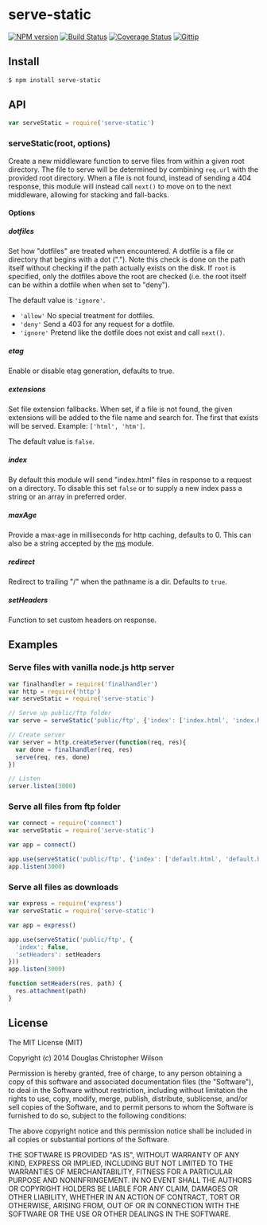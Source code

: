 # serve-static

[![NPM version](https://badge.fury.io/js/serve-static.svg)](http://badge.fury.io/js/serve-static)
[![Build Status](https://travis-ci.org/expressjs/serve-static.svg?branch=master)](https://travis-ci.org/expressjs/serve-static)
[![Coverage Status](https://img.shields.io/coveralls/expressjs/serve-static.svg?branch=master)](https://coveralls.io/r/expressjs/serve-static)
[![Gittip](http://img.shields.io/gittip/dougwilson.svg)](https://www.gittip.com/dougwilson/)

## Install

```sh
$ npm install serve-static
```

## API

```js
var serveStatic = require('serve-static')
```

### serveStatic(root, options)

Create a new middleware function to serve files from within a given root
directory. The file to serve will be determined by combining `req.url`
with the provided root directory. When a file is not found, instead of
sending a 404 response, this module will instead call `next()` to move on
to the next middleware, allowing for stacking and fall-backs.

#### Options

##### dotfiles

 Set how "dotfiles" are treated when encountered. A dotfile is a file
or directory that begins with a dot ("."). Note this check is done on
the path itself without checking if the path actually exists on the
disk. If `root` is specified, only the dotfiles above the root are
checked (i.e. the root itself can be within a dotfile when when set
to "deny").

The default value is `'ignore'`.

  - `'allow'` No special treatment for dotfiles.
  - `'deny'` Send a 403 for any request for a dotfile.
  - `'ignore'` Pretend like the dotfile does not exist and call `next()`.

##### etag

Enable or disable etag generation, defaults to true.

##### extensions

Set file extension fallbacks. When set, if a file is not found, the given
extensions will be added to the file name and search for. The first that
exists will be served. Example: `['html', 'htm']`.

The default value is `false`.

##### index

By default this module will send "index.html" files in response to a request
on a directory. To disable this set `false` or to supply a new index pass a
string or an array in preferred order.

##### maxAge

Provide a max-age in milliseconds for http caching, defaults to 0. This
can also be a string accepted by the [ms](https://www.npmjs.org/package/ms#readme)
module.

##### redirect

Redirect to trailing "/" when the pathname is a dir. Defaults to `true`.

##### setHeaders

Function to set custom headers on response.

## Examples

### Serve files with vanilla node.js http server

```js
var finalhandler = require('finalhandler')
var http = require('http')
var serveStatic = require('serve-static')

// Serve up public/ftp folder
var serve = serveStatic('public/ftp', {'index': ['index.html', 'index.htm']})

// Create server
var server = http.createServer(function(req, res){
  var done = finalhandler(req, res)
  serve(req, res, done)
})

// Listen
server.listen(3000)
```

### Serve all files from ftp folder

```js
var connect = require('connect')
var serveStatic = require('serve-static')

var app = connect()

app.use(serveStatic('public/ftp', {'index': ['default.html', 'default.htm']}))
app.listen(3000)
```

### Serve all files as downloads

```js
var express = require('express')
var serveStatic = require('serve-static')

var app = express()

app.use(serveStatic('public/ftp', {
  'index': false,
  'setHeaders': setHeaders
}))
app.listen(3000)

function setHeaders(res, path) {
  res.attachment(path)
}
```

## License

The MIT License (MIT)

Copyright (c) 2014 Douglas Christopher Wilson

Permission is hereby granted, free of charge, to any person obtaining a copy
of this software and associated documentation files (the "Software"), to deal
in the Software without restriction, including without limitation the rights
to use, copy, modify, merge, publish, distribute, sublicense, and/or sell
copies of the Software, and to permit persons to whom the Software is
furnished to do so, subject to the following conditions:

The above copyright notice and this permission notice shall be included in
all copies or substantial portions of the Software.

THE SOFTWARE IS PROVIDED "AS IS", WITHOUT WARRANTY OF ANY KIND, EXPRESS OR
IMPLIED, INCLUDING BUT NOT LIMITED TO THE WARRANTIES OF MERCHANTABILITY,
FITNESS FOR A PARTICULAR PURPOSE AND NONINFRINGEMENT. IN NO EVENT SHALL THE
AUTHORS OR COPYRIGHT HOLDERS BE LIABLE FOR ANY CLAIM, DAMAGES OR OTHER
LIABILITY, WHETHER IN AN ACTION OF CONTRACT, TORT OR OTHERWISE, ARISING FROM,
OUT OF OR IN CONNECTION WITH THE SOFTWARE OR THE USE OR OTHER DEALINGS IN
THE SOFTWARE.
